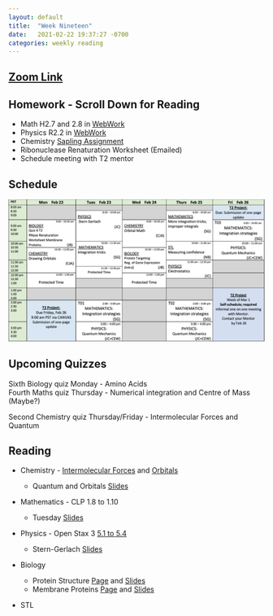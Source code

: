```yaml
---
layout: default
title:  "Week Nineteen"
date:   2021-02-22 19:37:27 -0700
categories: weekly reading
---
```

## [Zoom Link](https://ubc.zoom.us/j/69489092134?pwd=ZTRxOFNmRmNVT3NpWVhmV0VDTEpyUT09)

## Homework - Scroll Down for Reading
- Math H2.7 and 2.8 in [WebWork](https://webwork.elearning.ubc.ca/webwork2/2020W1-2_SCIE_010_001/)
- Physics R2.2 in [WebWork](https://webwork.elearning.ubc.ca/webwork2/2020W1-2_SCIE_010_001/)
- Chemistry [Sapling Assignment](https://canvas.ubc.ca/courses/62920/assignments/826652?module_item_id=2896149)
- Ribonuclease Renaturation Worksheet (Emailed)
- Schedule meeting with T2 mentor


## Schedule

![Week Nineteen Schedule](/assets/w19schedule.png)

## Upcoming Quizzes

Sixth Biology quiz Monday - Amino Acids    
Fourth Maths quiz Thursday - Numerical integration and Centre of Mass (Maybe?)    
<!-- First Maths test Thursday - All Integration Covered so far      -->
<!-- Second Physics quiz Thursday/Friday - Waves Classical and Quantum     -->
Second Chemistry quiz Thursday/Friday - Intermolecular Forces and Quantum   

## Reading

- Chemistry - [Intermolecular Forces](https://canvas.ubc.ca/courses/62920/modules/items/2875691) and [Orbitals](https://chem.libretexts.org/Bookshelves/General_Chemistry/Map%3A_General_Chemistry_(Petrucci_et_al.)/08%3A_Electrons_in_Atoms)
    - Quantum and Orbitals [Slides](https://canvas.ubc.ca/courses/62920/files/12882773?wrap=1)

	
- Mathematics - <!-- 7 on [Active Calculus](https://activecalculus.org/) and -->CLP 1.8 to 1.10
    - Tuesday [Slides](https://canvas.ubc.ca/courses/62921/files/13148734?wrap=1)


- Physics - <!--[Waves on WebWork](https://webwork.elearning.ubc.ca/webwork2/2020W1-2_SCIE_010_001/) -->Open Stax 3 [5.1 to 5.4](https://openstax.org/books/university-physics-volume-3/pages/5-1-invariance-of-physical-laws)<!-- Vol. 1 Ch. 16, 18, Vol. 3 Ch. 3.1 and 3.2 -->
    - Stern-Gerlach [Slides](https://canvas.ubc.ca/courses/62922/files/13159300?wrap=1)

- Biology 
    - Protein Structure [Page](https://canvas.ubc.ca/courses/62806/pages/protein-structure?module_item_id=1883063) and [Slides](https://canvas.ubc.ca/courses/62806/files/8407385/download?wrap=1)
    - Membrane Proteins [Page](https://canvas.ubc.ca/courses/62806/pages/membrane-proteins?module_item_id=1883064) and [Slides](https://canvas.ubc.ca/courses/62806/files/8415142/download?wrap=1)


- STL